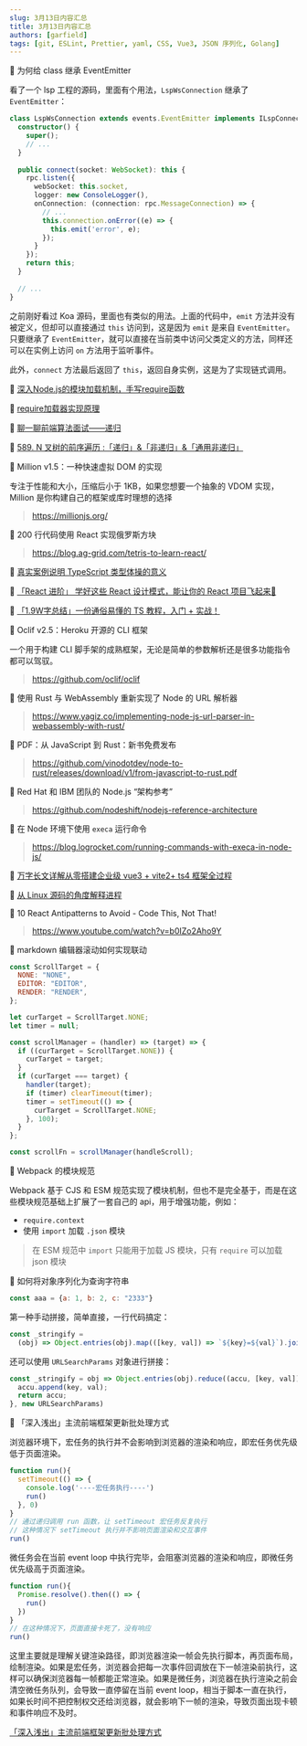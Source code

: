 ```yaml
---
slug: 3月13日内容汇总
title: 3月13日内容汇总
authors: [garfield]
tags: [git, ESLint, Prettier, yaml, CSS, Vue3, JSON 序列化, Golang]
---
```


📒 为何给 class 继承 EventEmitter

看了一个 lsp 工程的源码，里面有个用法，`LspWsConnection` 继承了 `EventEmitter`：

```ts
class LspWsConnection extends events.EventEmitter implements ILspConnection {
  constructor() {
    super();
    // ...
  }
  
  public connect(socket: WebSocket): this {
    rpc.listen({
      webSocket: this.socket,
      logger: new ConsoleLogger(),
      onConnection: (connection: rpc.MessageConnection) => {
        // ...
        this.connection.onError((e) => {
          this.emit('error', e);
        });
      }
    });
    return this;
  }
  
  // ...
}
```

之前刚好看过 Koa 源码，里面也有类似的用法。上面的代码中，`emit` 方法并没有被定义，但却可以直接通过 `this` 访问到，这是因为 `emit` 是来自 `EventEmitter`。只要继承了 `EventEmitter`，就可以直接在当前类中访问父类定义的方法，同样还可以在实例上访问 `on` 方法用于监听事件。

此外，`connect` 方法最后返回了 `this`，返回自身实例，这是为了实现链式调用。

📒 [深入Node.js的模块加载机制，手写require函数](https://juejin.cn/post/6866973719634542606)

📒 [require加载器实现原理](https://juejin.cn/post/6949385808755294245)

📒 [聊一聊前端算法面试——递归](https://juejin.cn/post/6844903942074138637)

📒 [589. N 叉树的前序遍历 :「递归」&「非递归」&「通用非递归」](https://juejin.cn/post/7073286650364690439)

📒 Million v1.5：一种快速虚拟 DOM 的实现

专注于性能和大小，压缩后小于 1KB，如果您想要一个抽象的 VDOM 实现，Million 是你构建自己的框架或库时理想的选择

> https://millionjs.org/

📒 200 行代码使用 React 实现俄罗斯方块

> https://blog.ag-grid.com/tetris-to-learn-react/

📒 [真实案例说明 TypeScript 类型体操的意义](https://juejin.cn/post/7073070819219505166)

📒 [「React 进阶」 学好这些 React 设计模式，能让你的 React 项目飞起来🛫️](https://juejin.cn/post/7007214462813863950)

📒 [「1.9W字总结」一份通俗易懂的 TS 教程，入门 + 实战！](https://juejin.cn/post/7068081327857205261)

📒 Oclif v2.5：Heroku 开源的 CLI 框架

一个用于构建 CLI 脚手架的成熟框架，无论是简单的参数解析还是很多功能指令都可以驾驭。

> https://github.com/oclif/oclif

📒 使用 Rust 与 WebAssembly 重新实现了 Node 的 URL 解析器

> https://www.yagiz.co/implementing-node-js-url-parser-in-webassembly-with-rust/

📒 PDF：从 JavaScript 到 Rust：新书免费发布

> https://github.com/vinodotdev/node-to-rust/releases/download/v1/from-javascript-to-rust.pdf

📒 Red Hat 和 IBM 团队的 Node.js “架构参考”

> https://github.com/nodeshift/nodejs-reference-architecture

📒 在 Node 环境下使用 `execa` 运行命令

> https://blog.logrocket.com/running-commands-with-execa-in-node-js/

📒 [万字长文详解从零搭建企业级 vue3 + vite2+ ts4 框架全过程](https://juejin.cn/post/7069315908597973023)

📒 [从 Linux 源码的角度解释进程](https://mp.weixin.qq.com/s/KIXV81MGIpkJUBIsBkqrgA)

📒 10 React Antipatterns to Avoid - Code This, Not That!

> https://www.youtube.com/watch?v=b0IZo2Aho9Y

📒 markdown 编辑器滚动如何实现联动

```js
const ScrollTarget = {
  NONE: "NONE",
  EDITOR: "EDITOR",
  RENDER: "RENDER",
};

let curTarget = ScrollTarget.NONE;
let timer = null;

const scrollManager = (handler) => (target) => {
  if ((curTarget = ScrollTarget.NONE)) {
    curTarget = target;
  }
  if (curTarget === target) {
    handler(target);
    if (timer) clearTimeout(timer);
    timer = setTimeout(() => {
      curTarget = ScrollTarget.NONE;
    }, 100);
  }
};

const scrollFn = scrollManager(handleScroll);
```

📒 Webpack 的模块规范

Webpack 基于 CJS 和 ESM 规范实现了模块机制，但也不是完全基于，而是在这些模块规范基础上扩展了一套自己的 api，用于增强功能，例如：

- `require.context`
- 使用 `import` 加载 `.json` 模块

> 在 ESM 规范中 `import` 只能用于加载 JS 模块，只有 `require` 可以加载 json 模块

📒 如何将对象序列化为查询字符串

```js
const aaa = {a: 1, b: 2, c: "2333"}
```

第一种手动拼接，简单直接，一行代码搞定：

```js
const _stringify =
  (obj) => Object.entries(obj).map(([key, val]) => `${key}=${val}`).join("&");
```

还可以使用 `URLSearchParams` 对象进行拼接：

```js
const _stringify = obj => Object.entries(obj).reduce((accu, [key, val]) => {
  accu.append(key, val);
  return accu;
}, new URLSearchParams)
```

📒 「深入浅出」主流前端框架更新批处理方式

浏览器环境下，宏任务的执行并不会影响到浏览器的渲染和响应，即宏任务优先级低于页面渲染。

```js
function run(){
  setTimeout(() => {
    console.log('----宏任务执行----')
    run()
  }, 0)
}
// 通过递归调用 run 函数，让 setTimeout 宏任务反复执行
// 这种情况下 setTimeout 执行并不影响页面渲染和交互事件
run()
```

微任务会在当前 event loop 中执行完毕，会阻塞浏览器的渲染和响应，即微任务优先级高于页面渲染。

```js
function run(){
  Promise.resolve().then(() => {
    run()
  })
}
// 在这种情况下，页面直接卡死了，没有响应
run()
```

这里主要就是理解关键渲染路径，即浏览器渲染一帧会先执行脚本，再页面布局，绘制渲染。如果是宏任务，浏览器会把每一次事件回调放在下一帧渲染前执行，这样可以确保浏览器每一帧都能正常渲染。如果是微任务，浏览器在执行渲染之前会清空微任务队列，会导致一直停留在当前 event loop，相当于脚本一直在执行，如果长时间不把控制权交还给浏览器，就会影响下一帧的渲染，导致页面出现卡顿和事件响应不及时。

[「深入浅出」主流前端框架更新批处理方式](https://juejin.cn/post/7072156913789566989)
